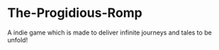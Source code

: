 # The-Progidious-Romp
A indie game which is made to deliver infinite journeys and tales to be unfold!
